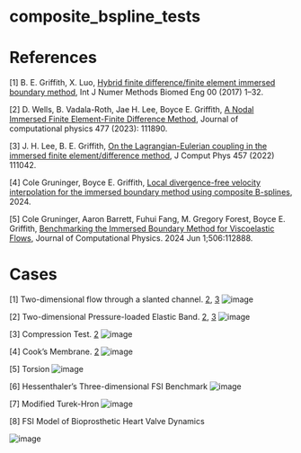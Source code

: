 # composite_bspline_tests

# References
[1] B. E. Griffith, X. Luo, [Hybrid finite difference/finite element immersed boundary method](https://onlinelibrary.wiley.com/doi/10.1002/cnm.2888), Int J Numer Methods Biomed
Eng 00 (2017) 1–32. 

[2] D. Wells, B. Vadala-Roth, Jae H. Lee, Boyce E. Griffith,  [A Nodal Immersed Finite Element-Finite Difference Method](https://arxiv.org/abs/2111.09958), Journal of computational physics 477 (2023): 111890.

[3] J. H. Lee, B. E. Griffith, [On the Lagrangian-Eulerian coupling in the immersed finite element/difference method](https://arxiv.org/abs/2105.14536), J Comput
Phys 457 (2022) 111042.

[4] Cole Gruninger, Boyce E. Griffith, [Local divergence-free velocity interpolation for the immersed boundary method using composite B-splines](https://www.arxiv.org/abs/2408.08280), 2024.

[5] Cole Gruninger, Aaron Barrett, Fuhui Fang, M. Gregory Forest, Boyce E. Griffith, [Benchmarking the Immersed Boundary Method for Viscoelastic Flows](https://arxiv.org/abs/2309.00548), Journal of Computational Physics. 2024 Jun 1;506:112888.

# Cases
[1]  Two-dimensional flow through a slanted channel. [2](https://onlinelibrary.wiley.com/doi/10.1002/cnm.2888), [3](https://arxiv.org/abs/2111.09958)
![image](https://github.com/user-attachments/assets/80c1fb3e-2504-444e-8786-440b4ae12c09)

[2] Two-dimensional Pressure-loaded Elastic Band. [2](https://onlinelibrary.wiley.com/doi/10.1002/cnm.2888), [3](https://arxiv.org/abs/2111.09958)
![image](https://github.com/user-attachments/assets/884ecc6a-79c7-45ff-9f79-dbc03ae2aac2)

[3] Compression Test. [2](https://onlinelibrary.wiley.com/doi/10.1002/cnm.2888)
![image](https://github.com/user-attachments/assets/1d88a6af-f5ae-4d7d-9dcb-c67a986f530c)

[4] Cook’s Membrane. [2](https://onlinelibrary.wiley.com/doi/10.1002/cnm.2888)
![image](https://github.com/user-attachments/assets/2b4ccf04-92e0-4cb1-b042-576a36b1eb6f)

[5] Torsion
![image](https://github.com/user-attachments/assets/4c132e9b-1114-4473-92b7-9ce3b0c4f52d)

[6] Hessenthaler’s Three-dimensional FSI Benchmark
![image](https://github.com/user-attachments/assets/264f3420-a09d-4817-8085-3c7c9af8a2ac)

[7]  Modified Turek-Hron
![image](https://github.com/user-attachments/assets/1358e558-f0de-47f5-b6ce-c19121df3c22)

[8] FSI Model of Bioprosthetic Heart Valve Dynamics

![image](https://github.com/user-attachments/assets/8cb05702-dea2-4a05-8db3-68bfebded0fb)
